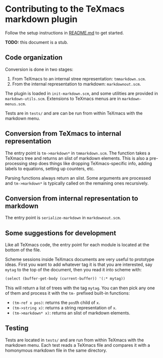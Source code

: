 # Contributing to the TeXmacs markdown plugin

Follow the setup instructions in [README.md](README.md) to get started.

**TODO:** this document is a stub.

## Code organization

Conversion is done in two stages:

1. From TeXmacs to an internal stree representation: `tmmarkdown.scm`. 
2. From the internal representation to markdown: `markdownout.scm`.

The plugin is loaded in `init-markdown.scm`, and some utilities are provided in
`markdown-utils.scm`. Extensions to TeXmacs menus are in `markdown-menus.scm`.

Tests are in `tests/` and are can be run from within TeXmacs with the markdown
menu.

## Conversion from TeXmacs to internal representation

The entry point is `tm->markdown*` in `tmmarkdown.scm`. The function takes a
TeXmacs tree and returns an slist of markdown elements. This is also a 
pre-processing step does things like dropping TeXmacs-specific info, adding
labels to equations, setting up counters, etc.

Parsing functions always return an slist. Some arguments are processed and
`tm->markdown*` is typically called on the remaining ones recursively.


## Conversion from internal representation to markdown

The entry point is `serialize-markdown` in `markdownout.scm`.

## Some suggestions for development

Like all TeXmacs code, the entry point for each module is located at the
bottom of the file.

Scheme sessions inside TeXmacs documents are very useful to prototype ideas.
First you want to add whatever tag it is that you are interested, say `mytag`
to the top of the document, then you read it into scheme with:

```scheme
(select (buffer-get-body (current-buffer)) '(:* mytag))
```

This will return a list of trees with the tag `mytag`. You can then pick any
one of them and process it with the `tm-` prefixed built-in functions:
* `(tm-ref x pos)`: returns the `pos`th child of `x`.
* `(tm->string x)`: returns a string representation of `x`.
* `(tm->markdown* x)`: returns an slist of markdown elements.

## Testing

Tests are located in `tests/` and are run from within TeXmacs with the markdown
menu. Each test reads a TeXmacs file and compares it with a homonymous markdown
file in the same directory.
